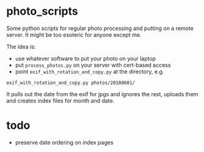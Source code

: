 # photo_scripts

Some python scripts for regular photo processing and putting on a remote 
server. It might be too esoteric for anyone except me.

The idea is:

 * use whatever software to put your photo on your laptop
 * put ```process_photos.py``` on your server with cert-based access
 * point ```exif_with_rotation_and_copy.py``` at the directory, e.g.

```exif_with_rotation_and_copy.py photos/20180601/```

It pulls out the date from the exif for jpgs and ignores the rest, uploads 
them and creates index files for month and date.

# todo

 * preserve date ordering on index pages




